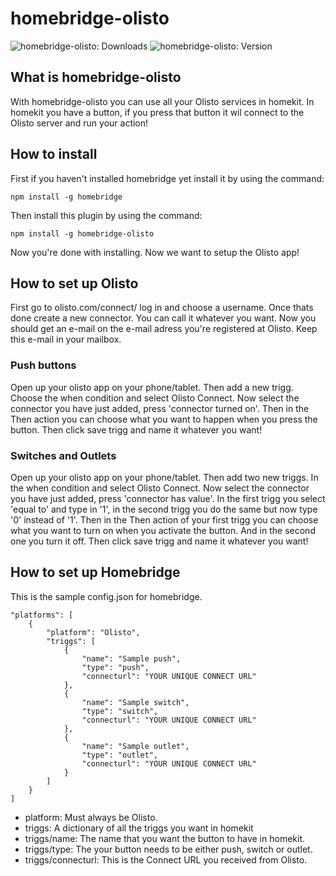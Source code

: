 homebridge-olisto
==============================

![homebridge-olisto: Downloads](https://img.shields.io/npm/dt/homebridge-olisto.svg?style=flat) ![homebridge-olisto: Version](https://img.shields.io/npm/v/homebridge-olisto.svg)

What is homebridge-olisto
------------------------------
With homebridge-olisto you can use all your Olisto services in homekit. In homekit you have a button, if you press that button it wil connect to the Olisto server and run your action!

How to install
------------------------------

First if you haven't installed homebridge yet install it by using the command:

`npm install -g homebridge`

Then install this plugin by using the command:

`npm install -g homebridge-olisto`

Now you're done with installing. Now we want to setup the Olisto app!

How to set up Olisto
------------------------------

First go to olisto.com/connect/ log in and choose a username. Once thats done create a new connector. You can call it whatever you want. Now you should get an e-mail on the e-mail adress you're registered at Olisto. Keep this e-mail in your mailbox.

### Push buttons
Open up your olisto app on your phone/tablet. Then add a new trigg. Choose the when condition and select Olisto Connect. Now select the connector you have just added, press 'connector turned on'. Then in the Then action you can choose what you want to happen when you press the button. Then click save trigg and name it whatever you want!

### Switches and Outlets
Open up your olisto app on your phone/tablet. Then add two new triggs. In the when condition and select Olisto Connect. Now select the connector you have just added, press 'connector has value'. In the first trigg you select 'equal to' and type in '1', in the second trigg you do the same but now type '0' instead of '1'. Then in the Then action of your first trigg you can choose what you want to turn on when you activate the button. And in the second one you turn it off. Then click save trigg and name it whatever you want!

How to set up Homebridge
------------------------------

This is the sample config.json for homebridge.
```
"platforms": [
    {
        "platform": "Olisto",
        "triggs": [
            {
                "name": "Sample push",
                "type": "push",
                "connecturl": "YOUR UNIQUE CONNECT URL"
            },
            {
                "name": "Sample switch",
                "type": "switch",
                "connecturl": "YOUR UNIQUE CONNECT URL"
            },
            {
                "name": "Sample outlet",
                "type": "outlet",
                "connecturl": "YOUR UNIQUE CONNECT URL"
            }
        ]
    }
]
```

* platform: Must always be Olisto.
* triggs: A dictionary of all the triggs you want in homekit
* triggs/name: The name that you want the button to have in homekit.
* triggs/type: The your button needs to be either push, switch or outlet.
* triggs/connecturl: This is the Connect URL you received from Olisto.

